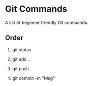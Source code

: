 # Git Commands
A list of beginner friendly Git commands.

## Order

1) git status

2) git add .

3) git push

4) git commit -m "Msg"

